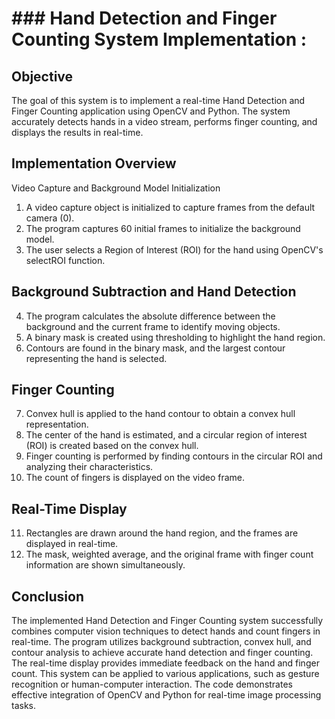 # ### Hand Detection and Finger Counting System Implementation :
## Objective
The goal of this system is to implement a real-time Hand Detection and Finger Counting application using OpenCV and Python. The system accurately detects hands in a video stream, performs finger counting, and displays the results in real-time.
## Implementation Overview
Video Capture and Background Model Initialization
1.	A video capture object is initialized to capture frames from the default camera (0).
2.	The program captures 60 initial frames to initialize the background model.
3.	The user selects a Region of Interest (ROI) for the hand using OpenCV's selectROI function.
## Background Subtraction and Hand Detection
4.	The program calculates the absolute difference between the background and the current frame to identify moving objects.
5.	A binary mask is created using thresholding to highlight the hand region.
6.	Contours are found in the binary mask, and the largest contour representing the hand is selected.
## Finger Counting
7.	Convex hull is applied to the hand contour to obtain a convex hull representation.
8.	The center of the hand is estimated, and a circular region of interest (ROI) is created based on the convex hull.
9.	Finger counting is performed by finding contours in the circular ROI and analyzing their characteristics.
10.	The count of fingers is displayed on the video frame.
## Real-Time Display
11.	Rectangles are drawn around the hand region, and the frames are displayed in real-time.
12.	The mask, weighted average, and the original frame with finger count information are shown simultaneously.
## Conclusion
The implemented Hand Detection and Finger Counting system successfully combines computer vision techniques to detect hands and count fingers in real-time. The program utilizes background subtraction, convex hull, and contour analysis to achieve accurate hand detection and finger counting. The real-time display provides immediate feedback on the hand and finger count. This system can be applied to various applications, such as gesture recognition or human-computer interaction. The code demonstrates effective integration of OpenCV and Python for real-time image processing tasks.


